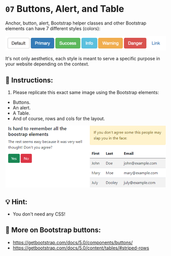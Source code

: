 # `07` Buttons, Alert, and Table

Anchor, button, alert, Bootstrap helper classes and other Bootstrap elements can have 7 different styles (colors):

![Example Image](../../.learn/assets/1509928954908_13250fe20b6f2ee9e37d18053e1a56fa.png?raw=true)


It's not only aesthetics, each style is meant to serve a specific purpose in your website depending on the context.

## 📝 Instructions:

1. Please replicate this exact same image using the Bootstrap elements: 

- Buttons.
- An alert.
- A Table.
- And of course, rows and cols for the layout.

![Example Image](../../.learn/assets/1509928996281_e5796b115653b0ecb1028ad585b7ff8b.png?raw=true)

## 💡 Hint:

+ You don't need any CSS!

## 🔎 More on Bootstrap buttons:

- https://getbootstrap.com/docs/5.0/components/buttons/
- https://getbootstrap.com/docs/5.0/content/tables/#striped-rows
